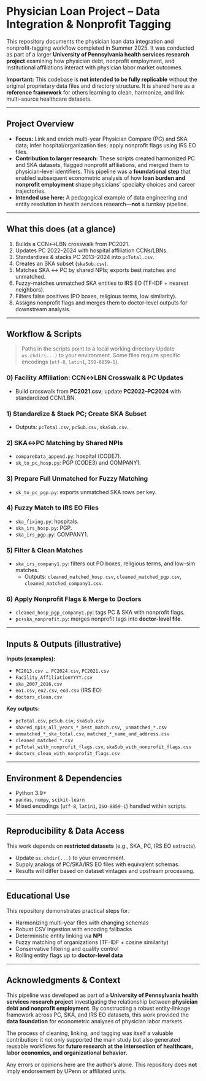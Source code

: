 # Physician Loan Project – Data Integration & Nonprofit Tagging

This repository documents the physician loan data integration and nonprofit-tagging workflow completed in Summer 2025. It was conducted as part of a larger **University of Pennsylvania health services research project** examining how physician debt, nonprofit employment, and institutional affiliations interact with physician labor market outcomes.  

**Important:** This codebase is **not intended to be fully replicable** without the original proprietary data files and directory structure. It is shared here as a **reference framework** for others learning to clean, harmonize, and link multi-source healthcare datasets.

---

## Project Overview

- **Focus:** Link and enrich multi-year Physician Compare (PC) and SKA data; infer hospital/organization ties; apply nonprofit flags using IRS EO files.  
- **Contribution to larger research:** These scripts created harmonized PC and SKA datasets, flagged nonprofit affiliations, and merged them to physician-level identifiers. This pipeline was a **foundational step** that enabled subsequent econometric analysis of how **loan burden and nonprofit employment** shape physicians’ specialty choices and career trajectories.  
- **Intended use here:** A pedagogical example of data engineering and entity resolution in health services research—**not** a turnkey pipeline.  

---

## What this does (at a glance)

1. Builds a CCN↔LBN crosswalk from PC2021.  
2. Updates PC 2022–2024 with hospital affiliation CCNs/LBNs.  
3. Standardizes & stacks PC 2013–2024 into `pcTotal.csv`.  
4. Creates an SKA subset (`skaSub.csv`).  
5. Matches SKA ↔ PC by shared NPIs; exports best matches and unmatched.  
6. Fuzzy-matches unmatched SKA entities to IRS EO (TF-IDF + nearest neighbors).  
7. Filters false positives (PO boxes, religious terms, low similarity).  
8. Assigns nonprofit flags and merges them to doctor-level outputs for downstream analysis.  

---

## Workflow & Scripts

> Paths in the scripts point to a local working directory
> Update `os.chdir(...)` to your environment. Some files require specific encodings (`utf-8`, `latin1`, `ISO-8859-1`).

### 0) Facility Affiliation: CCN↔LBN Crosswalk & PC Updates
- Build crosswalk from **PC2021.csv**; update **PC2022–PC2024** with standardized CCN/LBN.

### 1) Standardize & Stack PC; Create SKA Subset
- Outputs: `pcTotal.csv`, `pcSub.csv`, `skaSub.csv`.

### 2) SKA↔PC Matching by Shared NPIs
- `compareData_append.py`: hospital (CODE7).  
- `sk_to_pc_hosp.py`: PGP (CODE3) and COMPANY1.  

### 3) Prepare Full Unmatched for Fuzzy Matching
- `sk_to_pc_pgp.py`: exports unmatched SKA rows per key.

### 4) Fuzzy Match to IRS EO Files
- `ska_fixing.py`: hospitals.  
- `ska_irs_hosp.py`: PGP.  
- `ska_irs_pgp.py`: COMPANY1.  

### 5) Filter & Clean Matches
- `ska_irs_company1.py`: filters out PO boxes, religious terms, and low-sim matches.  
  - Outputs: `cleaned_matched_hosp.csv`, `cleaned_matched_pgp.csv`, `cleaned_matched_company1.csv`.

### 6) Apply Nonprofit Flags & Merge to Doctors
- `cleaned_hosp_pgp_company1.py`: tags PC & SKA with nonprofit flags.  
- `pc+ska_nonprofit.py`: merges nonprofit tags into **doctor-level file**.  

---

## Inputs & Outputs (illustrative)

**Inputs (examples):**  
- `PC2013.csv … PC2024.csv`, `PC2021.csv`  
- `Facility_AffiliationYYYY.csv`  
- `ska_2007_2016.csv`  
- `eo1.csv`, `eo2.csv`, `eo3.csv` (IRS EO)  
- `doctors_clean.csv`

**Key outputs:**  
- `pcTotal.csv`, `pcSub.csv`, `skaSub.csv`  
- `shared_npis_all_years_*_best_match.csv`, `_unmatched_*.csv`  
- `unmatched_*_ska_total.csv`, `matched_*_name_and_address.csv`  
- `cleaned_matched_*.csv`  
- `pcTotal_with_nonprofit_flags.csv`, `skaSub_with_nonprofit_flags.csv`  
- `doctors_clean_with_nonprofit_flags.csv`

---

## Environment & Dependencies

- Python 3.9+  
- `pandas`, `numpy`, `scikit-learn`  
- Mixed encodings (`utf-8`, `latin1`, `ISO-8859-1`) handled within scripts.  

---

## Reproducibility & Data Access

This work depends on **restricted datasets** (e.g., SKA, PC, IRS EO extracts).  
- Update `os.chdir(...)` to your environment.  
- Supply analogs of PC/SKA/IRS EO files with equivalent schemas.  
- Results will differ based on dataset vintages and upstream processing.  

---

## Educational Use

This repository demonstrates practical steps for:
- Harmonizing multi-year files with changing schemas  
- Robust CSV ingestion with encoding fallbacks  
- Deterministic entity linking via **NPI**  
- Fuzzy matching of organizations (TF-IDF + cosine similarity)  
- Conservative filtering and quality control  
- Rolling entity flags up to **doctor-level data**  

---

## Acknowledgments & Context

This pipeline was developed as part of a **University of Pennsylvania health services research project** investigating the relationship between **physician debt and nonprofit employment**. By constructing a robust entity-linkage framework across PC, SKA, and IRS EO datasets, this work provided the **data foundation** for econometric analyses of physician labor markets.  

The process of cleaning, linking, and tagging was itself a valuable contribution: it not only supported the main study but also generated reusable workflows for **future research at the intersection of healthcare, labor economics, and organizational behavior**.  

Any errors or opinions here are the author’s alone. This repository does **not** imply endorsement by UPenn or affiliated units.
